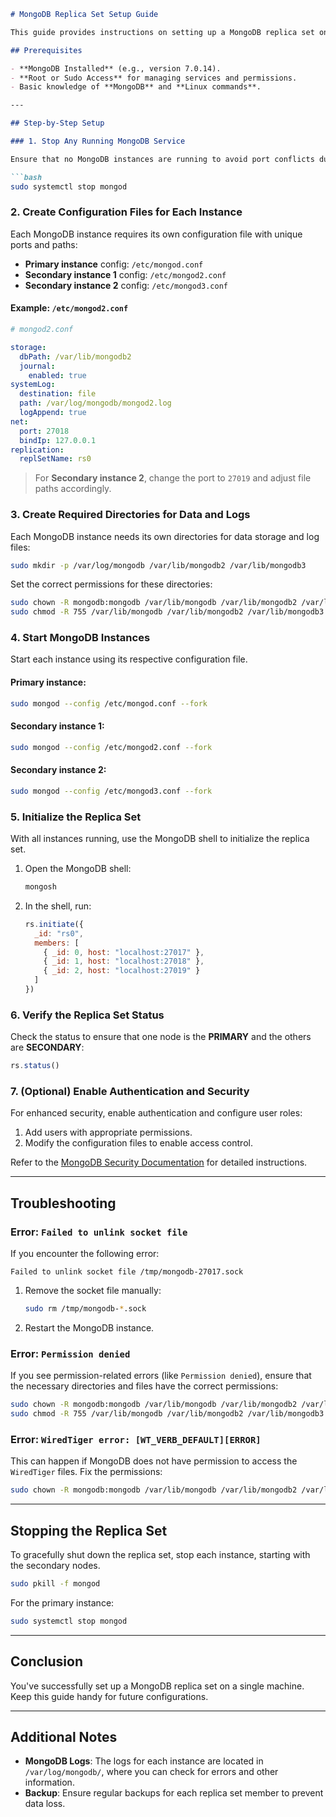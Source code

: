 ```markdown
# MongoDB Replica Set Setup Guide

This guide provides instructions on setting up a MongoDB replica set on a single machine, with each instance running on different ports.

## Prerequisites

- **MongoDB Installed** (e.g., version 7.0.14).
- **Root or Sudo Access** for managing services and permissions.
- Basic knowledge of **MongoDB** and **Linux commands**.

---

## Step-by-Step Setup

### 1. Stop Any Running MongoDB Service

Ensure that no MongoDB instances are running to avoid port conflicts during setup:

```bash
sudo systemctl stop mongod
```

### 2. Create Configuration Files for Each Instance

Each MongoDB instance requires its own configuration file with unique ports and paths:

- **Primary instance** config: `/etc/mongod.conf`
- **Secondary instance 1** config: `/etc/mongod2.conf`
- **Secondary instance 2** config: `/etc/mongod3.conf`

#### Example: `/etc/mongod2.conf`
```yaml
# mongod2.conf

storage:
  dbPath: /var/lib/mongodb2
  journal:
    enabled: true
systemLog:
  destination: file
  path: /var/log/mongodb/mongod2.log
  logAppend: true
net:
  port: 27018
  bindIp: 127.0.0.1
replication:
  replSetName: rs0
```

> For **Secondary instance 2**, change the port to `27019` and adjust file paths accordingly.

### 3. Create Required Directories for Data and Logs

Each MongoDB instance needs its own directories for data storage and log files:

```bash
sudo mkdir -p /var/log/mongodb /var/lib/mongodb2 /var/lib/mongodb3
```

Set the correct permissions for these directories:

```bash
sudo chown -R mongodb:mongodb /var/lib/mongodb /var/lib/mongodb2 /var/lib/mongodb3
sudo chmod -R 755 /var/lib/mongodb /var/lib/mongodb2 /var/lib/mongodb3
```

### 4. Start MongoDB Instances

Start each instance using its respective configuration file.

#### Primary instance:
```bash
sudo mongod --config /etc/mongod.conf --fork
```

#### Secondary instance 1:
```bash
sudo mongod --config /etc/mongod2.conf --fork
```

#### Secondary instance 2:
```bash
sudo mongod --config /etc/mongod3.conf --fork
```

### 5. Initialize the Replica Set

With all instances running, use the MongoDB shell to initialize the replica set.

1. Open the MongoDB shell:
   ```bash
   mongosh
   ```

2. In the shell, run:
   ```javascript
   rs.initiate({
     _id: "rs0",
     members: [
       { _id: 0, host: "localhost:27017" },
       { _id: 1, host: "localhost:27018" },
       { _id: 2, host: "localhost:27019" }
     ]
   })
   ```

### 6. Verify the Replica Set Status

Check the status to ensure that one node is the **PRIMARY** and the others are **SECONDARY**:

```javascript
rs.status()
```

### 7. (Optional) Enable Authentication and Security

For enhanced security, enable authentication and configure user roles:

1. Add users with appropriate permissions.
2. Modify the configuration files to enable access control.

Refer to the [MongoDB Security Documentation](https://www.mongodb.com/docs/manual/security/) for detailed instructions.

---

## Troubleshooting

### Error: `Failed to unlink socket file`

If you encounter the following error:

```
Failed to unlink socket file /tmp/mongodb-27017.sock
```

1. Remove the socket file manually:
   ```bash
   sudo rm /tmp/mongodb-*.sock
   ```
2. Restart the MongoDB instance.

### Error: `Permission denied`

If you see permission-related errors (like `Permission denied`), ensure that the necessary directories and files have the correct permissions:

```bash
sudo chown -R mongodb:mongodb /var/lib/mongodb /var/lib/mongodb2 /var/lib/mongodb3
sudo chmod -R 755 /var/lib/mongodb /var/lib/mongodb2 /var/lib/mongodb3
```

### Error: `WiredTiger error: [WT_VERB_DEFAULT][ERROR]`

This can happen if MongoDB does not have permission to access the `WiredTiger` files. Fix the permissions:

```bash
sudo chown -R mongodb:mongodb /var/lib/mongodb /var/lib/mongodb2 /var/lib/mongodb3
```

---

## Stopping the Replica Set

To gracefully shut down the replica set, stop each instance, starting with the secondary nodes.

```bash
sudo pkill -f mongod
```

For the primary instance:

```bash
sudo systemctl stop mongod
```

---

## Conclusion

You've successfully set up a MongoDB replica set on a single machine. Keep this guide handy for future configurations.

---

## Additional Notes

- **MongoDB Logs**: The logs for each instance are located in `/var/log/mongodb/`, where you can check for errors and other information.
- **Backup**: Ensure regular backups for each replica set member to prevent data loss.
```
